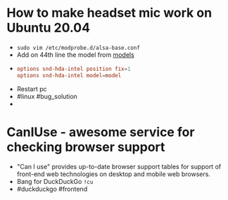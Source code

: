 # How to make headset mic work on Ubuntu 20.04
- `sudo vim /etc/modprobe.d/alsa-base.conf`
- Add on 44th line the model from [models](https://www.kernel.org/doc/html/latest/sound/hd-audio/models.html)
- ```conf
  options snd-hda-intel position fix=1
  options snd-hda-intel model=model
  ```
- Restart pc
- #linux #bug_solution
-
# CanIUse - awesome service for checking browser support
- "Can I use" provides up-to-date browser support tables for support of front-end web technologies on desktop and mobile web browsers.
- Bang for DuckDuckGo `!cu`
- #duckduckgo #frontend